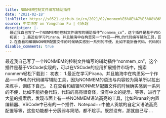 ```yaml
---
title: NONMEM控制文件编写辅助插件
date: '2021-02-18'
linkTitle: https://s0521.github.io/cn/2021/02/nonmem%E6%8E%A7%E5%88%B6%E6%96%87%E4%BB%B6%E7%BC%96%E5%86%99%E8%BE%85%E5%8A%A9%E6%8F%92%E4%BB%B6/
source: 中文博客 on Yongchao Fu | 付永超
description: |-
  最近我自己写了一个NONMEM的控制文件编写的辅助插件“nonmem_cn”，这个插件是基于VSCode实现的，可以在VSCode的应用扩展插件市场中，搜索nonmem轻松下载到：
  初衷： 1.最近在学习Pirana，并且脑海中在构思另一个作品——PML的代码编写辅助工具，因为NONMEM的语法与内容较为简单所以拉出来练手，训练下自己。
  2.在查看和编辑NONMEM配置文件的时候确实感到一系列的不便，比如不能折叠代码，代码的高亮很奇怪，没有中文的提示，等等，进行了大量的搜索后，发现市面上有一些NONMEM语法高亮的工具，比如Pirana的内置编辑器、VSCode中已有的一个插件、Notepad++中他人贡献的自定义语法高亮配置等等，这些功能都十分孱弱与简陋，都不趁手。既然没有，那就自己写 ...
disable_comments: true
---
```

最近我自己写了一个NONMEM的控制文件编写的辅助插件“nonmem_cn”，这个插件是基于VSCode实现的，可以在VSCode的应用扩展插件市场中，搜索nonmem轻松下载到：
初衷： 1.最近在学习Pirana，并且脑海中在构思另一个作品——PML的代码编写辅助工具，因为NONMEM的语法与内容较为简单所以拉出来练手，训练下自己。
2.在查看和编辑NONMEM配置文件的时候确实感到一系列的不便，比如不能折叠代码，代码的高亮很奇怪，没有中文的提示，等等，进行了大量的搜索后，发现市面上有一些NONMEM语法高亮的工具，比如Pirana的内置编辑器、VSCode中已有的一个插件、Notepad++中他人贡献的自定义语法高亮配置等等，这些功能都十分孱弱与简陋，都不趁手。既然没有，那就自己写 ...
